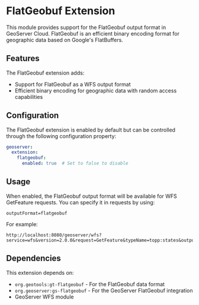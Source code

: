 # FlatGeobuf Extension

This module provides support for the FlatGeobuf output format in GeoServer Cloud. FlatGeobuf is an efficient binary encoding format for geographic data based on Google's FlatBuffers.

## Features

The FlatGeobuf extension adds:
- Support for FlatGeobuf as a WFS output format
- Efficient binary encoding for geographic data with random access capabilities

## Configuration

The FlatGeobuf extension is enabled by default but can be controlled through the following configuration property:

```yaml
geoserver:
  extension:
    flatgeobuf:
      enabled: true  # Set to false to disable
```

## Usage

When enabled, the FlatGeobuf output format will be available for WFS GetFeature requests. You can specify it in requests by using:

```
outputFormat=flatgeobuf
```

For example:
```
http://localhost:8080/geoserver/wfs?service=wfs&version=2.0.0&request=GetFeature&typeName=topp:states&outputFormat=flatgeobuf
```

## Dependencies

This extension depends on:
- `org.geotools:gt-flatgeobuf` - For the FlatGeobuf data format
- `org.geoserver:gs-flatgeobuf` - For the GeoServer FlatGeobuf integration
- GeoServer WFS module